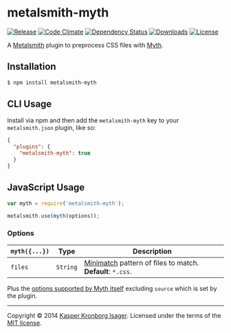 # metalsmith-myth

[![Release](http://img.shields.io/npm/v/metalsmith-myth.svg?style=flat)](https://www.npmjs.org/package/metalsmith-myth) [![Code Climate](http://img.shields.io/codeclimate/github/kasperisager/metalsmith-myth.svg?style=flat)](https://codeclimate.com/github/kasperisager/metalsmith-myth) [![Dependency Status](http://img.shields.io/gemnasium/kasperisager/metalsmith-myth.svg?style=flat)](https://gemnasium.com/kasperisager/metalsmith-myth) [![Downloads](http://img.shields.io/npm/dm/metalsmith-myth.svg?style=flat)](https://www.npmjs.org/package/metalsmith-myth) [![License](http://img.shields.io/npm/l/metalsmith-myth.svg?style=flat)](https://github.com/kasperisager/metalsmith-myth/blob/master/LICENSE.md)


A [Metalsmith](http://metalsmith.io) plugin to preprocess CSS files with [Myth](http://myth.io).

## Installation

```sh
$ npm install metalsmith-myth
```

## CLI Usage

Install via npm and then add the `metalsmith-myth` key to your `metalsmith.json` plugin, like so:

```json
{
  "plugins": {
    "metalsmith-myth": true
  } 
}
```

## JavaScript Usage

```js
var myth = require('metalsmith-myth');

metalsmith.use(myth(options));
```

### Options

`myth({...})` | Type     | Description
---           | ---      | ---
`files`       | `String` | [Minimatch](https://github.com/isaacs/minimatch) pattern of files to match. __Default__: `*.css`.

Plus the [options supported by Myth itself](https://github.com/segmentio/myth#nodejs) excluding `source` which is set by the plugin.

---

Copyright &copy; 2014 [Kasper Kronborg Isager](https://github.com/kasperisager). Licensed under the terms of the [MIT license](LICENSE.md).
